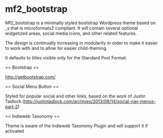 mf2_bootstrap
================

Mf2_bootstrap is a minimally styled bootstrap Wordpress theme based on _s 
that is microformats2 compliant. It will contain  several optional widgetized 
areas, social media icons, and other related features.

The design is continually increasing in modularity in order to make it easier
to work with and to allow for easier child-theming.

It defaults to titles visible only for the Standard Post Format.

== Bootstrap ==

http://getbootstrap.com/ 

== Social Menu Button ==

Styled for popular social and other links, based on the work of Justin Tadlock
(http://justintadlock.com/archives/2013/08/14/social-nav-menus-part-2)

== Indieweb Taxonomy ==

Theme is aware of the Indieweb Taxonomy Plugin and will support it if activated

